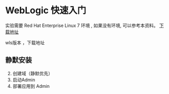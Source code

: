 # WebLogic 快速入门

实验需要 Red Hat Enterprise Linux 7 环境 , 如果没有环境, 可以参考本资料。
[下载地址]()

wls版本 ，下载地址

## 静默安装


2. 创建域（静默优先）
3. 启动Admin
4. 部署应用到 Admin